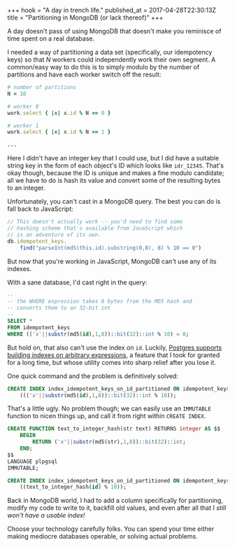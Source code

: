 +++
hook = "A day in trench life."
published_at = 2017-04-28T22:30:13Z
title = "Partitioning in MongoDB (or lack thereof)"
+++

A day doesn't pass of using MongoDB that doesn't make you
reminisce of time spent on a real database.

I needed a way of partitioning a data set (specifically,
our idempotency keys) so that _N_ workers could
independently work their own segment. A common/easy way to
do this is to simply modulo by the number of partitions and
have each worker switch off the result:

``` ruby
# number of partitions
N = 10

# worker 0
work.select { |x| x.id % N == 0 }

# worker 1
work.select { |x| x.id % N == 1 }

...
```

Here I didn't have an integer key that I could use, but I
did have a suitable string key in the form of each object's
ID which looks like `idr_12345`. That's okay though,
because the ID is unique and makes a fine modulo candidate;
all we have to do is hash its value and convert some of the
resulting bytes to an integer.

Unfortunately, you can't cast in a MongoDB query. The best
you can do is fall back to JavaScript:

``` js
// This doesn't actually work -- you'd need to find some
// hashing scheme that's available from JavaScript which
// is an adventure of its own.
db.idempotent_keys.
    find("parseInt(md5(this.id).substring(0,8), 8) % 10 == 0")
```

But now that you're working in JavaScript, MongoDB can't
use any of its indexes.

With a sane database, I'd cast right in the query:

``` sql
--
-- the WHERE expression takes 8 bytes from the MD5 hash and
-- converts them to an 32-bit int
--
SELECT *
FROM idempotent_keys
WHERE (('x'||substr(md5(id),1,8))::bit(32)::int % 10) = 0;
```

But hold on, that also can't use the index on `id`.
Luckily, [Postgres supports building indexes on arbitrary
expressions][indexed-expressions], a feature that I took
for granted for a long time, but whose utility comes into
sharp relief after you lose it.

One quick command and the problem is definitively solved:

``` sql
CREATE INDEX index_idempotent_keys_on_id_partitioned ON idempotent_keys
    ((('x'||substr(md5(id),1,8))::bit(32)::int % 10));
```

That's a little ugly. No problem though; we can easily use
an `IMMUTABLE` function to nicen things up, and call it
from right within `CREATE INDEX`.

``` sql
CREATE FUNCTION text_to_integer_hash(str text) RETURNS integer AS $$
    BEGIN
        RETURN ('x'||substr(md5(str),1,8))::bit(32)::int;
    END;
$$
LANGUAGE plpgsql
IMMUTABLE;

CREATE INDEX index_idempotent_keys_on_id_partitioned ON idempotent_keys
    ((text_to_integer_hash(id) % 10));
```

Back in MongoDB world, I had to add a column specifically
for partitioning, modify my code to write to it, backfill
old values, and even after all that I *still won't have a
usable index!*

Choose your technology carefully folks. You can spend your
time either making mediocre databases operable, or solving
actual problems.

[indexed-expressions]: https://www.postgresql.org/docs/current/static/indexes-expressional.html

